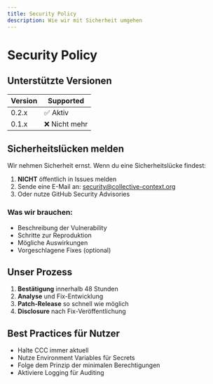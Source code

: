 ```yaml
---
title: Security Policy
description: Wie wir mit Sicherheit umgehen
---
```


# Security Policy

## Unterstützte Versionen

| Version | Supported          |
| ------- | ------------------ |
| 0.2.x   | ✅ Aktiv           |
| 0.1.x   | ❌ Nicht mehr      |

## Sicherheitslücken melden

Wir nehmen Sicherheit ernst. Wenn du eine Sicherheitslücke findest:

1. **NICHT** öffentlich in Issues melden
2. Sende eine E-Mail an: security@collective-context.org
3. Oder nutze GitHub Security Advisories

### Was wir brauchen:

- Beschreibung der Vulnerability
- Schritte zur Reproduktion
- Mögliche Auswirkungen
- Vorgeschlagene Fixes (optional)

## Unser Prozess

1. **Bestätigung** innerhalb 48 Stunden
2. **Analyse** und Fix-Entwicklung
3. **Patch-Release** so schnell wie möglich
4. **Disclosure** nach Fix-Veröffentlichung

## Best Practices für Nutzer

- Halte CCC immer aktuell
- Nutze Environment Variables für Secrets
- Folge dem Prinzip der minimalen Berechtigungen
- Aktiviere Logging für Auditing